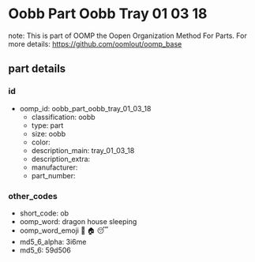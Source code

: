 # Oobb Part Oobb Tray 01 03 18  

note: This is part of OOMP the Oopen Organization Method For Parts. For more details: https://github.com/oomlout/oomp_base

##  part details





### id
* oomp_id: oobb_part_oobb_tray_01_03_18
  * classification: oobb
  * type: part
  * size: oobb
  * color: 
  * description_main: tray_01_03_18
  * description_extra: 
  * manufacturer: 
  * part_number: 

### other_codes
* short_code: ob
* oomp_word: dragon house sleeping
* oomp_word_emoji :dragon: :house: :sleeping:
* md5_6_alpha: 3i6me
* md5_6: 59d506